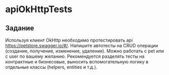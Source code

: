 # apiOkHttpTests
## Задание

Используя клиент OkHttp необходимо протестировать api https://petstore.swagger.io/#/. Напишите автотесты на 
CRUD операции (создание, получение, изменение, удаление). 
Можно работать с pet или с user по вашему желанию.
Рекомендуется разделять тесты на контрактные и бизнесовые,
выносить вспомогательную логику в отдельные классы
(helpers, entities и т.д.).